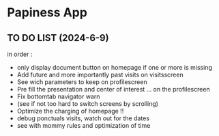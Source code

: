 # Papiness App

## TO DO LIST (2024-6-9)

in order :

- only display document button on homepage if one or more is missing
- Add future and more importantly past visits on visitsscreen
- See wich parameters to keep on profilescreen
- Pre fill the presentation and center of interest ... on the profilescreen
- Fix bottomtab navigator warn
- (see if not too hard to switch screens by scrolling)
- Optimize the charging of homepage !!
- debug ponctuals visits, watch out for the dates
- see with mommy rules and optimization of time
